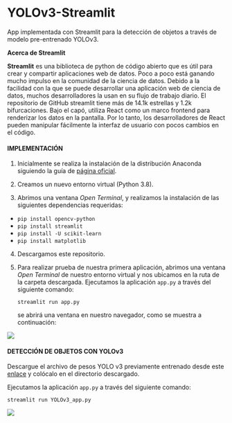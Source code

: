 # YOLOv3-Streamlit

App implementada con Streamlit para la detección de objetos a través de modelo pre-entrenado YOLOv3.

**Acerca de Streamlit**

**Streamlit** es una biblioteca de python de código abierto que es útil para crear y compartir aplicaciones web de datos. Poco a poco está ganando mucho impulso en la comunidad de la ciencia de datos. Debido a la facilidad con la que se puede desarrollar una aplicación web de ciencia de datos, muchos desarrolladores la usan en su flujo de trabajo diario. El repositorio de GitHub streamlit tiene más de 14.1k estrellas y 1.2k bifurcaciones. Bajo el capó, utiliza React como un marco frontend para renderizar los datos en la pantalla. Por lo tanto, los desarrolladores de React pueden manipular fácilmente la interfaz de usuario con pocos cambios en el código.

#### IMPLEMENTACIÓN  

1. Inicialmente se realiza la instalación de la distribución Anaconda siguiendo la guía de [página oficial](https://docs.anaconda.com/anaconda/install/windows/). 
2. Creamos un nuevo entorno virtual (Python 3.8).

3. Abrimos una ventana *Open Terminal*, y realizamos la instalación de las siguientes dependencias requeridas:

- `pip install opencv-python`
- `pip install streamlit`
- `pip install -U scikit-learn`
- `pip install matplotlib`

4. Descargamos este repositorio.

5. Para realizar prueba de nuestra primera aplicación, abrimos una ventana *Open Terminal* de nuestro entorno virtual y nos ubicamos en la ruta de la carpeta descargada. Ejecutamos la aplicación `app.py` a través del siguiente comando:

   `streamlit run app.py`

   se abrirá una ventana en nuestro navegador, como se muestra a continuación:

  ![](https://github.com/visionporcomputador/YOLOv3-Streamlit/blob/main/Im%C3%A1genes_readme/1.png)

#### DETECCIÓN DE OBJETOS CON YOLOv3
Descargue el archivo de pesos YOLO v3 previamente entrenado desde este [enlace](https://drive.google.com/file/d/1RoP4rVJo8f2ERZNaTRF_A3hwOUHt3ODd/view?usp=sharing) y colócalo en el directorio descargado.

Ejecutamos la aplicación `app.py` a través del siguiente comando:

`streamlit run YOLOv3_app.py`

![](https://github.com/carlosjulioph/YOLOv3-Streamlit/blob/main/Im%C3%A1genes_readme/2.png)

####   
